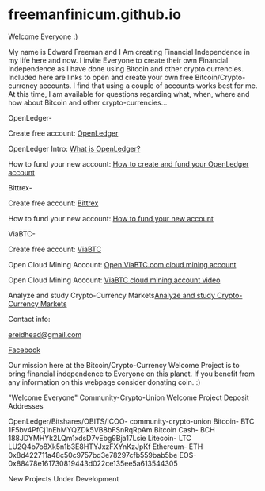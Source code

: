 # freemanfinicum.github.io


Welcome Everyone :)

My name is Edward Freeman and I Am creating Financial Independence in my life here and now.  I invite Everyone to create their own Financial Independence as I have done using Bitcoin and other crypto currencies.  Included here are links to open and create your own free Bitcoin/Crypto-currency accounts.  I find that using a couple of accounts works best for me.  At this time, I am available for questions regarding what, when, where and how about Bitcoin and other crypto-currencies...


OpenLedger-


Create free account:   <a href="https://bitshares.openledger.info?r=community-crypto-union" target="_blank">OpenLedger</a>                                                         


OpenLedger Intro:   <a href="https://www.youtube.com/watch?v=JG_XiOdbum8" target="_blank">What is OpenLedger?</a>


How to fund your new account:   <a href="https://www.youtube.com/watch?v=JG_XiOdbum8" target="_blank">How to create and fund your OpenLedger account</a>


Bittrex-


Create free account:   <a href="https://bittrex.com/Account/Register" target="_blank">Bittrex</a>


How to fund your new account:   <a href="https://www.youtube.com/watch?v=ITUX4W6Ig2w" target="_blank">How to fund your new account</a>


ViaBTC-


Create free account:   <a href="https://www.viabtc.com/account/signup" target="_blank">ViaBTC</a>


Open Cloud Mining Account:   <a href="https://pool.viabtc.com/?r=34262" target="_blank">Open ViaBTC.com cloud mining account</a>


Open Cloud Mining Account:   <a href="https://www.youtube.com/watch?v=3Ld5L4VIpRA" target="_blank">ViaBTC cloud mining account video</a>


Analyze and study Crypto-Currency Markets<a href="https://coinmarketcap.com/all/views/all/" target="_blank">Analyze and study Crypto-Currency Markets</a>


Contact info:


<a href="ereidhead@gmail.com" target="_blank">ereidhead@gmail.com</a>


<a href="www.facebook.com/edward.reidhead.1" target="_blank">Facebook</a>

Our mission here at the Bitcoin/Crypto-Currency Welcome Project is to bring financial independence to Everyone on this planet.  If you benefit from any information on this webpage consider donating coin. :)

"Welcome Everyone" Community-Crypto-Union Welcome Project Deposit Addresses

OpenLedger/Bitshares/OBITS/ICOO-  community-crypto-union 
Bitcoin- BTC  1F5bv4PfCj1nEhMYQZDk5VB8bFSnRqRpAm 
Bitcoin Cash- BCH  188JDYMHYk2LQm1xdsD7vEbg9Bja17Lsie 
Litecoin- LTC  LU2Q4b7o8Xk5n1b3E8HTYJxzFXYnKzJpKf 
Ethereum- ETH   0x8d422711a48c50c9757bd3e78297cfb559bab5be 
EOS-  0x88478e161730819443d022ce135ee5a613544305 

New Projects Under Development
